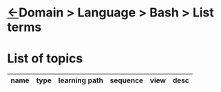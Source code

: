 <head><link rel="stylesheet" href="../../../../md.css"/><script src="../../../../md.js"></script></head>

[//]: #(Reference)
[Repo_Readme]:    ../README.md


# [&larr;][Repo_Readme]Domain > Language > Bash > List terms



# List of topics
|name|type|learning path|sequence|view|desc|
|-|-|-|-|-|-|
<br>

